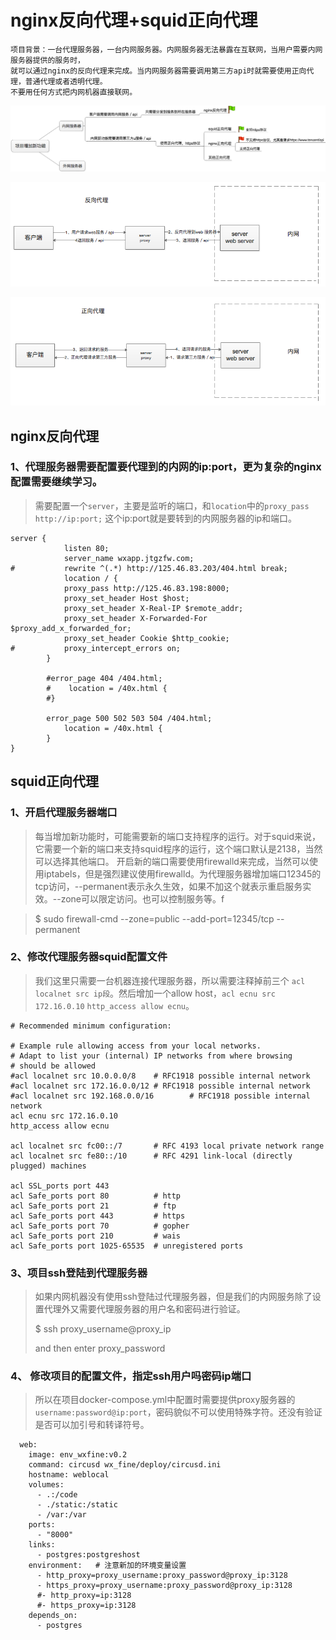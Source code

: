 # nginx反向代理+squid正向代理
```
项目背景：一台代理服务器，一台内网服务器。内网服务器无法暴露在互联网，当用户需要内网服务器提供的服务时，
就可以通过nginx的反向代理来完成。当内网服务器需要调用第三方api时就需要使用正向代理，普通代理或者透明代理。
不要用任何方式把内网机器直接联网。
```
![](../edrawmaxpng/squid+nginx代理.png)

![](../edrawmaxpng/proxy1.png)

![](../edrawmaxpng/proxy2.png)

## nginx反向代理
### 1、代理服务器需要配置要代理到的内网的ip:port，更为复杂的nginx配置需要继续学习。

> 需要配置一个`server`，主要是监听的端口，和`location`中的`proxy_pass http://ip:port;` 这个ip:port就是要转到的内网服务器的ip和端口。

```
server {
            listen 80;
            server_name wxapp.jtgzfw.com;
#           rewrite ^(.*) http://125.46.83.203/404.html break;
            location / {
            proxy_pass http://125.46.83.198:8000;
            proxy_set_header Host $host;
            proxy_set_header X-Real-IP $remote_addr;
            proxy_set_header X-Forwarded-For $proxy_add_x_forwarded_for;
            proxy_set_header Cookie $http_cookie;
#           proxy_intercept_errors on;
        }

        #error_page 404 /404.html;
        #    location = /40x.html {
        #}

        error_page 500 502 503 504 /404.html;
            location = /40x.html {
        }
}
```


## squid正向代理
### 1、开启代理服务器端口

> 每当增加新功能时，可能需要新的端口支持程序的运行。对于squid来说，它需要一个新的端口来支持squid程序的运行，这个端口默认是2138，当然可以选择其他端口。
> 开启新的端口需要使用firewalld来完成，当然可以使用iptabels，但是强烈建议使用firewalld。为代理服务器增加端口12345的tcp访问，--permanent表示永久生效，如果不加这个就表示重启服务实效。--zone可以限定访问。也可以控制服务等。f

> $ sudo firewall-cmd --zone=public --add-port=12345/tcp --permanent

### 2、修改代理服务器squid配置文件
> 我们这里只需要一台机器连接代理服务器，所以需要注释掉前三个 `acl localnet src ip段`。然后增加一个allow host，`acl ecnu src 172.16.0.10`
> `http_access allow ecnu`。
> 

```
# Recommended minimum configuration:

# Example rule allowing access from your local networks.
# Adapt to list your (internal) IP networks from where browsing
# should be allowed
#acl localnet src 10.0.0.0/8    # RFC1918 possible internal network
#acl localnet src 172.16.0.0/12 # RFC1918 possible internal network
#acl localnet src 192.168.0.0/16        # RFC1918 possible internal network
acl ecnu src 172.16.0.10
http_access allow ecnu

acl localnet src fc00::/7       # RFC 4193 local private network range
acl localnet src fe80::/10      # RFC 4291 link-local (directly plugged) machines

acl SSL_ports port 443
acl Safe_ports port 80          # http
acl Safe_ports port 21          # ftp
acl Safe_ports port 443         # https
acl Safe_ports port 70          # gopher
acl Safe_ports port 210         # wais
acl Safe_ports port 1025-65535  # unregistered ports

```

### 3、项目ssh登陆到代理服务器
> 如果内网机器没有使用ssh登陆过代理服务器，但是我们的内网服务除了设置代理外又需要代理服务器的用户名和密码进行验证。
> 
> $ ssh proxy_username@proxy_ip
> 
> and then enter proxy_password

### 4、 修改项目的配置文件，指定ssh用户吗密码ip端口

> 所以在项目docker-compose.yml中配置时需要提供proxy服务器的`username:password@ip:port`，密码貌似不可以使用特殊字符。还没有验证是否可以加引号和转译符号。
> 

```
  web:
    image: env_wxfine:v0.2
    command: circusd wx_fine/deploy/circusd.ini
    hostname: weblocal
    volumes:
      - .:/code
      - ./static:/static
      - /var:/var
    ports:
      - "8000"
    links:
      - postgres:postgreshost
    environment:   # 注意新加的环境变量设置
      - http_proxy=proxy_username:proxy_password@proxy_ip:3128
      - https_proxy=proxy_username:proxy_password@proxy_ip:3128
      #- http_proxy=ip:3128
      #- https_proxy=ip:3128
    depends_on:
      - postgres

```

